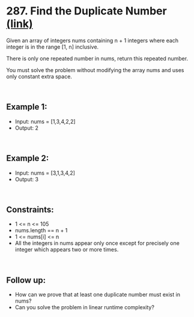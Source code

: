 # 287. Find the Duplicate Number [(link)](https://leetcode.com/problems/find-the-duplicate-number/description/)

Given an array of integers nums containing n + 1 integers where each integer is in the range [1, n] inclusive.

There is only one repeated number in nums, return this repeated number.

You must solve the problem without modifying the array nums and uses only constant extra space.

 <br>

## Example 1:

- Input: nums = [1,3,4,2,2]
- Output: 2

 <br>

## Example 2:

- Input: nums = [3,1,3,4,2]
- Output: 3

 <br>

## Constraints:

- 1 <= n <= 105
- nums.length == n + 1
- 1 <= nums[i] <= n
- All the integers in nums appear only once except for precisely one integer which appears two or more times.

 <br>
 
## Follow up:

- How can we prove that at least one duplicate number must exist in nums?
- Can you solve the problem in linear runtime complexity?
